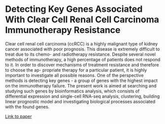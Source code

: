 # Detecting Key Genes Associated With Clear Cell Renal Cell Carcinoma Immunotherapy Resistance

Clear cell renal cell carcinoma (ccRCC) is a highly malignant type of kidney
cancer associated with poor prognosis. This disease is extremely difficult to treat
due to its chemo- and radiotherapy resistance. Despite several novel methods of
immunotherapy, a high percentage of patients does not respond to it. In order
to discover mechanisms of treatment resistance and therefore to choose the ap-
propriate therapy for a particular patient, it is highly important to investigate all
possible reasons. One of the perspective methods is detecting key genes - a group
of genes with the highest impact on the immunotherapy failure. The present work
is aimed at searching and studying such genes by bioinformatics analysis, which
consists of differential expression and single-cell RNA-seq analysis, clustering,
building linear prognostic model and investigating biological processes associated
with the found genes.

[Link to paper](https://github.com/netwasted/bachelors_thesis/blob/main/bachelors_thesis.pdf)
